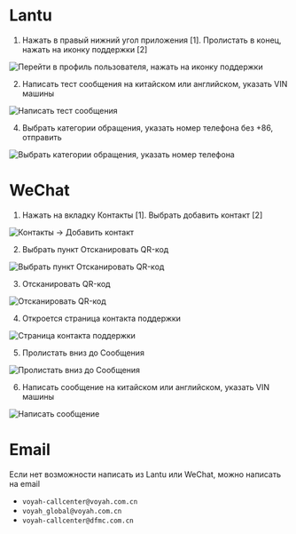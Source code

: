 # Lantu

1. Нажать в правый нижний угол приложения [1]. Пролистать в конец, нажать на иконку поддержки [2]

<img class=app-screenshot src='support-app-1.png' alt='Перейти в профиль пользователя, нажать на иконку поддержки'>

2. Написать тест сообщения на китайском или английском, указать VIN машины

<img class=app-screenshot src='support-app-2.png' alt='Написать тест сообщения'>

4. Выбрать категории обращения, указать номер телефона без +86, отправить

<img class=app-screenshot src='support-app-3.png' alt='Выбрать категории обращения, указать номер телефона'>

# WeChat

1. Нажать на вкладку Контакты [1]. Выбрать добавить контакт [2]

<img class=app-screenshot src='support-wechat-1.png' alt='Контакты -> Добавить контакт'>

2. Выбрать пункт Отсканировать QR-код

<img class=app-screenshot src='support-wechat-2.png' alt='Выбрать пункт Отсканировать QR-код'>

3. Отсканировать QR-код

<img class=app-screenshot src='support-wechat-3.jpg' alt='Отсканировать QR-код'>

4. Откроется страница контакта поддержки

<img class=app-screenshot src='support-wechat-4.png' alt='Страница контакта поддержки'>

5. Пролистать вниз до Сообщения

<img class=app-screenshot src='support-wechat-5.png' alt='Пролистать вниз до Сообщения'>

6. Написать сообщение на китайском или английском, указать VIN машины

<img class=app-screenshot src='support-wechat-6.png' alt='Написать сообщение'>

# Email

Если нет возможности написать из Lantu или WeChat, можно написать на email

* `voyah-callcenter@voyah.com.cn`
* `voyah_global@voyah.com.cn`
* `voyah-callcenter@dfmc.com.cn`

